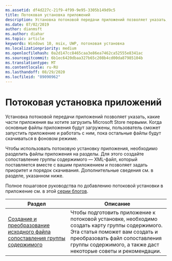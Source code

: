 ```yaml
---
ms.assetid: df4d227c-21f9-4f99-9e95-3305b149d9c5
title: Потоковая установка приложений
description: Установка потоковой передачи приложений позволяет указать, какие части приложения вы хотите загрузить Microsoft Store первыми.
ms.date: 07/02/2019
author: dianmsft
ms.author: diahar
ms.topic: article
keywords: Windows 10, msix, UWP, потоковая установка
ms.localizationpriority: medium
ms.openlocfilehash: 0a2d147cc8465caa3e86ea7462ca52555e8341ac
ms.sourcegitcommit: 6b1ec6420dbaa327b65c208b4cd00da87985104b
ms.translationtype: MT
ms.contentlocale: ru-RU
ms.lasthandoff: 08/29/2020
ms.locfileid: "89090962"
---
```

# <a name="app-streaming-install"></a>Потоковая установка приложений

Установка потоковой передачи приложений позволяет указать, какие части приложения вы хотите загрузить Microsoft Store первыми. Когда основные файлы приложения будут загружены, пользователь сможет запустить приложение и работать с ним, пока остальные файлы будут скачиваться в фоновом режиме.

Чтобы использовать потоковую установку приложения, необходимо разделить файлы приложения на разделы. Для этого создайте сопоставление группы содержимого — XML-файл, который поставляется вместе с вашим приложением и позволяет задать приоритет и порядок скачивания. Дополнительные сведения см. в разделе, указанном ниже.

Полное пошаговое руководства по добавлению потоковой установки в приложение см. в этой [серии блогов](../index.yml).

| Раздел | Описание |
|-------|-------------|
| [Создание и преобразование исходного файла сопоставления группы содержимого](create-cgm.md) | Чтобы подготовить приложение к потоковой установке, необходимо создать карту группы содержимого. Эта статья поможет вам создать и преобразовать файл сопоставления группы содержимого, а также даст некоторые советы и рекомендации. |